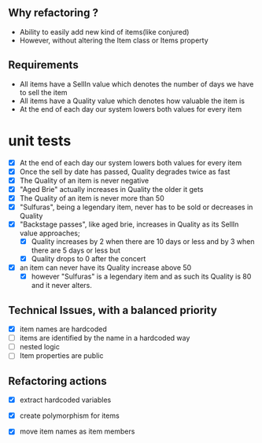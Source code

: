 ## Why refactoring ?
- Ability to easily add new kind of items(like conjured) 
- However, without altering the Item class or Items property
                                                        
## Requirements

- All items have a SellIn value which denotes the number of days we have to sell the item
- All items have a Quality value which denotes how valuable the item is
- At the end of each day our system lowers both values for every item

# unit tests
-[x] At the end of each day our system lowers both values for every item
-[x] Once the sell by date has passed, Quality degrades twice as fast
-[x] The Quality of an item is never negative
-[x] "Aged Brie" actually increases in Quality the older it gets
-[x] The Quality of an item is never more than 50
-[x] "Sulfuras", being a legendary item, never has to be sold or decreases in Quality
-[x] "Backstage passes", like aged brie, increases in Quality as its SellIn value approaches;
    -[x] Quality increases by 2 when there are 10 days or less and by 3 when there are 5 days or less but
    -[x] Quality drops to 0 after the concert
-[x] an item can never have its Quality increase above 50
    -[x] however "Sulfuras" is a legendary item and as such its Quality is 80 and it never alters.

## Technical Issues, with a balanced priority
-[x] item names are hardcoded
-[ ] items are identified by the name in a hardcoded way
-[ ] nested logic
-[ ] Item properties are public 

## Refactoring actions
-[x] extract hardcoded variables
-[x] create polymorphism for items
-[x] move item names as item members


